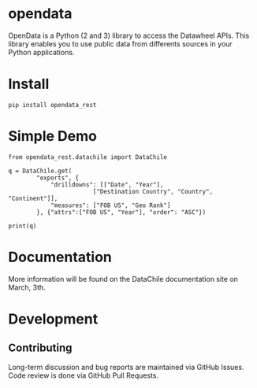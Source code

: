# opendata
OpenData is a Python (2 and 3) library to access the Datawheel APIs. This library enables you to use public data from differents sources in your Python applications.

# Install
`pip install opendata_rest`

# Simple Demo
```
from opendata_rest.datachile import DataChile

q = DataChile.get(
        "exports", {
            "drilldowns": [["Date", "Year"],
                        ["Destination Country", "Country", "Continent"]],
            "measures": ["FOB US", "Geo Rank"]
        }, {"attrs":["FOB US", "Year"], "order": "ASC"})

print(q)
```
# Documentation
More information will be found on the DataChile documentation site on March, 3th.

# Development

## Contributing
Long-term discussion and bug reports are maintained via GitHub Issues. Code review is done via GitHub Pull Requests.
